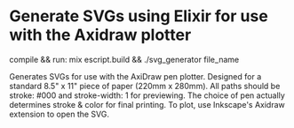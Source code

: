 # Generate SVGs using Elixir for use with the Axidraw plotter

compile && run: mix escript.build && ./svg_generator file_name

Generates SVGs for use with the AxiDraw pen plotter.
Designed for a standard 8.5" x 11" piece of paper (220mm x 280mm).
All paths should be stroke: #000 and stroke-width: 1 for previewing.
The choice of pen actually determines stroke & color for final printing.
To plot, use Inkscape's Axidraw extension to open the SVG.

